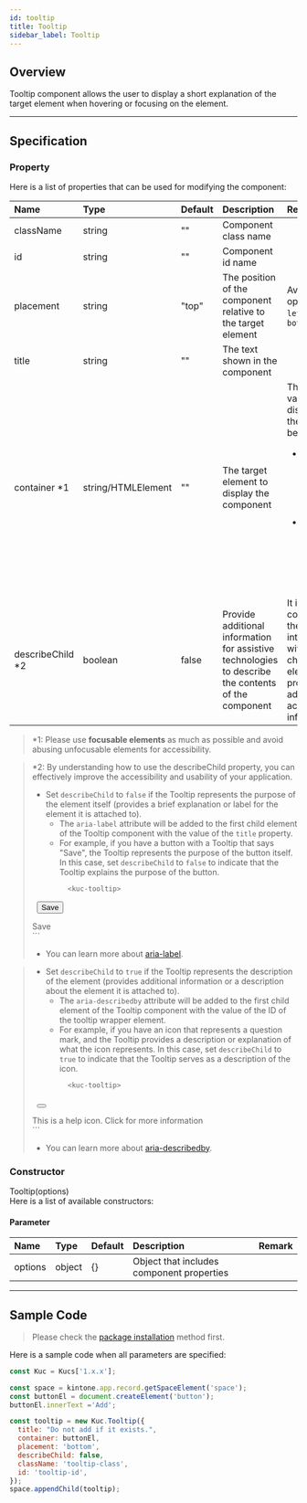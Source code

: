 ```yaml
---
id: tooltip
title: Tooltip
sidebar_label: Tooltip
---
```


## Overview

Tooltip component allows the user to display a short explanation of the target element when hovering or focusing on the element.

<div class="sample-container" id="tooltip">
  <div id="sample-container__components"></div>
</div>
<script src="/js/samples/desktop/tooltip.js"></script>

---

## Specification

### Property

Here is a list of properties that can be used for modifying the component:

| Name | Type | Default | Description | Remark |
| :--- | :--- | :--- | :--- | :--- |
| className | string | ""  | Component class name | |
| id | string | ""  | Component id name | |
| placement | string | "top"  | The position of the component relative to the target element | Available options: `top`, `left`, `right`, `bottom` |
| title | string | ""  | The text shown in the component | |
| container *1 | string/HTMLElement | "" | The target element to display the component | The `title` value will be displayed in the situation below<ul><li>When the container element is hovered</li><li>When the container element is focused</li></ul> |
| describeChild *2 | boolean | false  | Provide additional information for assistive technologies to describe the contents of the component | It is used to control how the tooltip interacts with the child element and provides additional accessibility information |

> *1: Please use **focusable elements** as much as possible and avoid abusing unfocusable elements for accessibility.

> *2: By understanding how to use the describeChild property, you can effectively improve the accessibility and usability of your application.
> - Set `describeChild` to `false` if the Tooltip represents the purpose of the element itself (provides a brief explanation or label for the element it is attached to).
>   - The `aria-label` attribute will be added to the first child element of the Tooltip component with the value of the `title` property.
>   - For example, if you have a button with a Tooltip that says "Save", the Tooltip represents the purpose of the button itself. In this case, set `describeChild` to `false` to indicate that the Tooltip explains the purpose of the button.
>     ```javascript
>       <kuc-tooltip>
>         <button aria-label=“Save”>Save</button>
>         <div id="tooltip-ID">Save</div>
>       </kuc-tooltip>
>     ```
>    - You can learn more about [aria-label](https://developer.mozilla.org/en-US/docs/Web/Accessibility/ARIA/Attributes/aria-label).

> - Set `describeChild` to `true` if the Tooltip represents the description of the element (provides additional information or a description about the element it is attached to).
>   - The `aria-describedby` attribute will be added to the first child element of the Tooltip component with the value of the ID of the tooltip wrapper element.
>   - For example, if you have an icon that represents a question mark, and the Tooltip provides a description or explanation of what the icon represents. In this case, set `describeChild` to `true` to indicate that the Tooltip serves as a description of the icon.
>     ```javascript
>       <kuc-tooltip>
>         <button aria-describedby=“tooltip-ID”>
>           <span class="icon-question-mark"></span>
>         </button>
>         <div id="tooltip-ID">This is a help icon. Click for more information</div>
>       </kuc-tooltip>
>     ```
>   - You can learn more about [aria-describedby](https://developer.mozilla.org/en-US/docs/Web/Accessibility/ARIA/Attributes/aria-describedby).

### Constructor

Tooltip(options)<br>
Here is a list of available constructors:

#### Parameter
| Name | Type | Default | Description | Remark |
| :--- | :--- | :--- | :--- | :--- |
| options  | object | {} | Object that includes component properties |  |

---

## Sample Code

> Please check the [package installation](../../getting-started/quick-start.md#installation) method first.

Here is a sample code when all parameters are specified:

```javascript
const Kuc = Kucs['1.x.x'];

const space = kintone.app.record.getSpaceElement('space');
const buttonEl = document.createElement('button');
buttonEl.innerText ='Add';

const tooltip = new Kuc.Tooltip({
  title: "Do not add if it exists.",
  container: buttonEl,
  placement: 'bottom',
  describeChild: false,
  className: 'tooltip-class',
  id: 'tooltip-id',
});
space.appendChild(tooltip);
```
